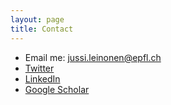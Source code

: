 ```yaml
---
layout: page
title: Contact
---
```


* Email me: [jussi.leinonen@epfl.ch](mailto:jussi.leinonen@epfl.ch)
* [Twitter](https://twitter.com/jsleinonen/)
* [LinkedIn](https://www.linkedin.com/in/jussi-leinonen/)
* [Google Scholar](https://scholar.google.ch/citations?user=_cjy1-EAAAAJ)